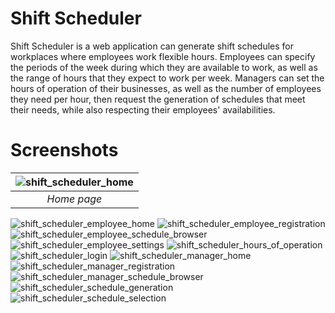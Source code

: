 # Shift Scheduler

Shift Scheduler is a web application can generate shift schedules for workplaces where employees work flexible hours.
Employees can specify the periods of the week during which they are available to work, as well as the range of hours that they expect to work per week.
Managers can set the hours of operation of their businesses, as well as the number of employees they need per hour, then request the generation of schedules 
that meet their needs, while also respecting their employees' availabilities.

# Screenshots

| ![shift_scheduler_home](https://github.com/user-attachments/assets/b2703575-851d-4f2b-bcf2-e8d4a0bf1cd8) |
|:--:| 
| *Home page* |

![shift_scheduler_employee_home](https://github.com/user-attachments/assets/15e0499c-da88-48ee-bd20-e12088a9f6e9)
![shift_scheduler_employee_registration](https://github.com/user-attachments/assets/e363c6ef-463c-4123-b727-c6f521c8238b)
![shift_scheduler_employee_schedule_browser](https://github.com/user-attachments/assets/396e6dfe-b2be-4e2a-8061-f30a39e84aa0)
![shift_scheduler_employee_settings](https://github.com/user-attachments/assets/7f81d8b6-dffc-4689-9917-0a6437777a4a)
![shift_scheduler_hours_of_operation](https://github.com/user-attachments/assets/238378c4-1055-4ce7-a141-72f037d7e776)
![shift_scheduler_login](https://github.com/user-attachments/assets/5eee573c-d3e0-4012-8870-d0a31cc723ad)
![shift_scheduler_manager_home](https://github.com/user-attachments/assets/54a6f6bd-4ff5-4662-8c6a-b5b3657762d7)
![shift_scheduler_manager_registration](https://github.com/user-attachments/assets/74f537b4-ef99-4e39-8a2c-9a3da8110335)
![shift_scheduler_manager_schedule_browser](https://github.com/user-attachments/assets/b1bbf403-1320-4c0e-a732-0f156adbd267)
![shift_scheduler_schedule_generation](https://github.com/user-attachments/assets/04429246-9626-4116-9a02-9f7c736fde53)
![shift_scheduler_schedule_selection](https://github.com/user-attachments/assets/dd79fbcf-178e-4bfa-b80e-071782dcbc55)
